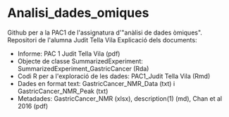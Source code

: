 # Analisi_dades_omiques
Github per a la PAC1 de l'assignatura d'"anàlisi de dades òmiques". Repositori de l'alumna Judit Tella Vila
Explicació dels documents:
- Informe: PAC 1 Judit Tella Vila (pdf)
- Objecte de classe SummarizedExperiment: SummarizedExperiment_GastricCancer (Rda)
- Codi R per a l'exploració de les dades: PAC1_Judit Tella Vila (Rmd)
- Dades en format text: GastricCancer_NMR_Data (txt) i GastricCancer_NMR_Peak (txt)
- Metadades: GastricCancer_NMR (xlsx), description(1) (md), Chan et al 2016 (pdf)
